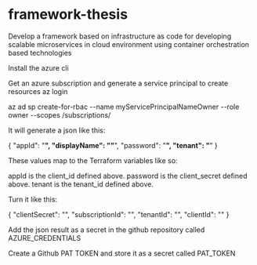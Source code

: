 # framework-thesis
Develop a framework based on infrastructure as code for developing scalable microservices in cloud environment using container orchestration based technologies

Install the azure cli

Get an azure subscription and generate a service principal to create resources
az login

az ad sp create-for-rbac --name myServicePrincipalNameOwner --role owner --scopes /subscriptions/<subscription-id>

It will generate a json like this:

{
  "appId": "************",
  "displayName": ""************",
  "password": "************",
  "tenant": "************"
}

These values map to the Terraform variables like so:

appId is the client_id defined above.
password is the client_secret defined above.
tenant is the tenant_id defined above.

Turn it like this:

{
    "clientSecret":  "<password>",
    "subscriptionId":  "<subscription-id>",
    "tenantId":  "<tenant>",
    "clientId":  "<app-id>"
}

Add the json result as a secret in the github repository called AZURE_CREDENTIALS

Create a Github PAT TOKEN and store it as a secret called PAT_TOKEN
